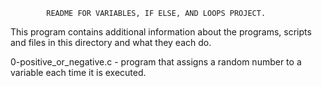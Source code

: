 			README FOR VARIABLES, IF ELSE, AND LOOPS PROJECT.

This program contains additional information about the programs, scripts and files in this directory and what they each do.

0-positive_or_negative.c - program that assigns a random number to a variable each time it is executed.


